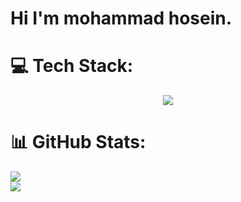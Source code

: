 # Hi I'm mohammad hosein.

# 💻 Tech Stack:
<p align="center">
  <a href="https://skillicons.dev">
    <img src="https://skillicons.dev/icons?i=python,linux,vscode,postgres,django,postman,git,docker,html,css,js" />
  </a>
</p>

# 📊 GitHub Stats:
![](https://github-readme-streak-stats.herokuapp.com/?user=pyr0ken&theme=dark&hide_border=false)<br/>
![](https://github-readme-stats.vercel.app/api/top-langs/?username=pyr0ken&theme=dark&hide_border=false&include_all_commits=true&count_private=false&layout=compact)
<!-- Proudly created with GPRM ( https://gprm.itsvg.in ) -->
